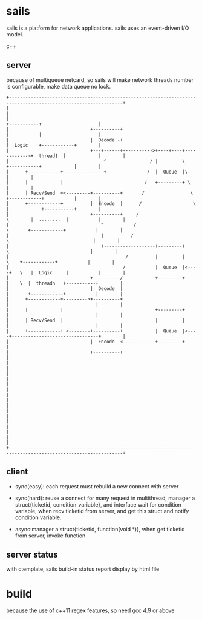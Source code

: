 sails
=====

sails is a platform for network applications. sails uses an event-driven I/O model.

c++

server
------

because of multiqueue netcard, so sails will make network threads number is configurable, make data queue no lock.


    +----------------------------------------------------------------------------------------------------------------+
	|			  			   	  			 					  		   										 	 |
	|			  			      	  	   	 					  		   		   +-----------+  				 	 |
	|			  			   	   +----------+	   	   	   	   	   	   	   	   	   |           |   	   	   		 	 |
	|             		  	   	   |  Decode -+	   	   	   	   	   	  	   		   |  Logic    +------------+	 	 |
	|				  	   	 	   +---+------+----------->+----+----+------------>+  thread1  |  			|	 	 |
	|				   	    	       	^      			 / |       	 \	   		   +-----------+  			|	 	 |
	|	   +------------+---------------+	 		 	/  |  Queue  |\    									|	 	 |
	|	   |   	  	    | 	  	 			 		   /   +---------+ \   									|	 	 |
	|	   | Recv/Send 	+<---------+----------+		  /   		  	    \  		   +------------+			|	 	 |
	|	   +------------+  	 	   |  Encode  |		 / 	  		  		 \  	   |   	   	 	+-----------+	 	 |
	|					   	   	   +----------+		/ 	  		  		  \  	   |  ........	|			|	 	 |
	|					      	       ^       	   / 	  		  		   \  	   +------------+			|	 	 |
	|                                  |          /       		  		   	\   							|	 	 |
	|					 	  	 	   +-------------------+---------+	   	 \    							|	 	 |
	|					 	   	 				/ 		   |   	   	 |	   	  \    +------------+			|	 	 |
	|					 	    			   / 		   |  Queue  |<----+   \   |  Logic	    |	    	|	 	 |
	|					 		   +----------/			   +---------+	   |	\  |  threadn   +-----------+	 	 |
	|					 		   |  Decode  |			  		  		   |	   +------------+			|	 	 |
	|      +------------+--------->+----------+                   		   |	   							|	 	 |
	|      |            |                                  +---------+     |								|	 	 |
	|	   | Recv/Send	|								   |     	 | 	   |								|	 	 |
	|	   +------------+ <--------+----------+	  		   |  Queue	 |<----+--------------------------------+	 	 |
	|	                 		   |  Encode  <------------+---------+ 										 	 	 |
	|							   +----------+			               											 	 |
	|							              																	 	 |
	|                                                                                                            	 |
	|                                                                                                                |
	|                                                                                                                |
	|                                                                                                                |
	|                                                                                                                |
	|																												 |
	|                                                                                                                |
	+----------------------------------------------------------------------------------------------------------------+



client
------

* sync(easy): each request must rebuild a new connect with server
* sync(hard): reuse a connect for many request in multithread, manager a struct{ticketid, condition_variable}, and interface wait for condition variable, when recv ticketid from server, and get this struct
and notify condition variable.

* async:manager a struct{ticketid, function(void *)}, when get ticketid from server, invoke function


server status
-------------

with ctemplate, sails build-in status report display by html file


build
=====

because the use of c++11 regex features, so need gcc 4.9 or above
